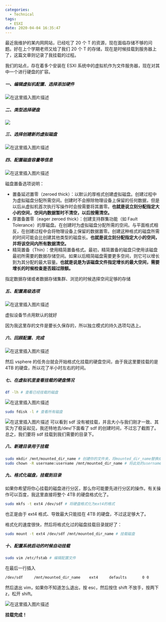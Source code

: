 ```yaml
---
categories:
  - Technical
tags:
  - ESXI
date: 2020-04-04 16:35:47	
---
```


最近我维护的某内网网站，已经吃了 20 个 T 的资源，现在面临存储不够的问题。好在上个学期老师又给了我们 20 个 T 的存储，现在是时候挂载到服务器上了，这篇文章则记录了我挂载的过程。

我们的站点，存在着多个安装在 ESXI 系统中的虚拟机作为文件服务器，现在对其中一个进行硬盘的扩容。

<!-- more -->

##### 一、编辑虚拟机配置、选择添加硬件

![在这里插入图片描述](https://img-blog.csdnimg.cn/20200404163018877.png?x-oss-process=image/watermark,type_ZmFuZ3poZW5naGVpdGk,shadow_10,text_aHR0cHM6Ly9ibG9nLmNzZG4ubmV0L3FxXzM5NDk4NzAx,size_16,color_FFFFFF,t_70#pic_center)

##### 二、类型选择硬盘

![](https://img-blog.csdnimg.cn/2020040416303085.png?x-oss-process=image/watermark,type_ZmFuZ3poZW5naGVpdGk,shadow_10,text_aHR0cHM6Ly9ibG9nLmNzZG4ubmV0L3FxXzM5NDk4NzAx,size_16,color_FFFFFF,t_70#pic_center)

##### 三、选择创建新的虚拟磁盘

![在这里插入图片描述](https://img-blog.csdnimg.cn/20200404163103131.png?x-oss-process=image/watermark,type_ZmFuZ3poZW5naGVpdGk,shadow_10,text_aHR0cHM6Ly9ibG9nLmNzZG4ubmV0L3FxXzM5NDk4NzAx,size_16,color_FFFFFF,t_70#pic_center)

##### 四、配置磁盘容量等信息

![在这里插入图片描述](https://img-blog.csdnimg.cn/2020040416311378.png?x-oss-process=image/watermark,type_ZmFuZ3poZW5naGVpdGk,shadow_10,text_aHR0cHM6Ly9ibG9nLmNzZG4ubmV0L3FxXzM5NDk4NzAx,size_16,color_FFFFFF,t_70#pic_center)

磁盘置备选项说明：

- 置备延迟置零（zeroed thick）：以默认的厚格式创建虚拟磁盘。创建过程中为虚拟磁盘分配所需空间。创建时不会擦除物理设备上保留的任何数据，但是以后从虚拟机首次执行写操作时会按需要将其置零。**也就是说立刻分配指定大小的空间，空间内数据暂时不清空，以后按需清空。**
- 厚置备置零（eager zeroed thick）：创建支持群集功能（如 Fault Tolerance）的厚磁盘。在创建时为虚拟磁盘分配所需的空间。与平面格式相反，在创建过程中会将物理设备上保留的数据置零。创建这种格式的磁盘所需的时间可能会比创建其他类型的磁盘长。**也就是说立刻分配指定大小的空间，并将该空间内所有数据清空。**
- 精简置备（Thin）：使用精简置备格式。最初，精简置备的磁盘只使用该磁盘最初所需要的数据存储空间。如果以后精简磁盘需要更多空间，则它可以增长到为其分配的最大容量。**也就是说是为该磁盘文件指定增长的最大空间，需要增长的时候检查是否超过限额。**

指定数据存储或者数据存储集群、浏览的时候选择空间足够的存储

##### 五、配置高级选项

![在这里插入图片描述](https://img-blog.csdnimg.cn/2020040416312640.png?x-oss-process=image/watermark,type_ZmFuZ3poZW5naGVpdGk,shadow_10,text_aHR0cHM6Ly9ibG9nLmNzZG4ubmV0L3FxXzM5NDk4NzAx,size_16,color_FFFFFF,t_70#pic_center)

虚拟设备节点用默认的就好

因为我这里存的文件是要长久保存的，所以独立模式的持久选项勾选上。

##### 六、回顾配置、完成

![在这里插入图片描述](https://img-blog.csdnimg.cn/20200404163136534.png?x-oss-process=image/watermark,type_ZmFuZ3poZW5naGVpdGk,shadow_10,text_aHR0cHM6Ly9ibG9nLmNzZG4ubmV0L3FxXzM5NDk4NzAx,size_16,color_FFFFFF,t_70#pic_center)

然后 vsphere 的任务台就会开始格式化挂载的硬盘空间，由于我这里要挂载的是 4TB 的硬盘，所以花了半小时左右的时间。

##### 七、在虚拟机里查看挂载的硬盘情况

```bash
df -lh # 查看已经挂载的磁盘
```

![在这里插入图片描述](https://img-blog.csdnimg.cn/20200404163151185.png?x-oss-process=image/watermark,type_ZmFuZ3poZW5naGVpdGk,shadow_10,text_aHR0cHM6Ly9ibG9nLmNzZG4ubmV0L3FxXzM5NDk4NzAx,size_16,color_FFFFFF,t_70#pic_center)

```bash
sudo fdisk -l # 查看所有磁盘
```

![在这里插入图片描述](https://img-blog.csdnimg.cn/20200404163203202.png?x-oss-process=image/watermark,type_ZmFuZ3poZW5naGVpdGk,shadow_10,text_aHR0cHM6Ly9ibG9nLmNzZG4ubmV0L3FxXzM5NDk4NzAx,size_16,color_FFFFFF,t_70#pic_center)
可以看到 sdf 没有被挂载，并且大小与我们刚才一致、其实为了稳妥起见，我还特地去/dev/下面看了 sdf 的创建时间，不过忘了截图了。总之，我们要将 sdf 挂载到我们需要的目录下。

##### 八、新建目录用于挂载

```bash
sudo mkdir /mnt/mounted_dir_name # 创建你的文件夹，将mounted_dir_name替换成你的目录名
sudo chown -R username:username /mnt/mounted_dir_name # 将此处的username替换成你的用户名
```

##### 九、格式化磁盘，挂载到目录

如果你希望将你心挂载的磁盘进行分区，那么你可能要先进行分区的操作。有关操作可以百度，我这里直接将整个 4TB 的硬盘格式化了。

```bash
sudo mkfs -t ext4 /dev/sdf # 将硬盘格式化为ext4的格式
```

也正是由于 ext4 格式、导致最大只能挂在 4TB 的硬盘，不过这足够大了。

格式化的速度很快，然后将格式化过的磁盘挂载目录就好了：

```bash
sudo mount -t ext4 /dev/sdf /mnt/mounted_dir_name # 挂载磁盘
```

##### 十、配置系统启动的时候自动挂载

```bash
sudo vim /etc/fstab # 编辑配置文件
```

在最后一行插入

```bash
/dev/sdf     /mnt/mounted_dir_name    ext4     defaults       0 0
```

然后退出 vim，如果你不知道怎么退出，按 esc，然后按住 shift 不放手，按两下 z，松开 shift。

![在这里插入图片描述](https://img-blog.csdnimg.cn/20200404163216853.png?x-oss-process=image/watermark,type_ZmFuZ3poZW5naGVpdGk,shadow_10,text_aHR0cHM6Ly9ibG9nLmNzZG4ubmV0L3FxXzM5NDk4NzAx,size_16,color_FFFFFF,t_70#pic_center)

**挂载完成！**
